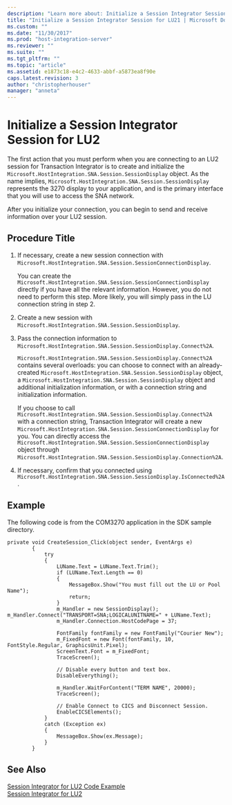 ```yaml
---
description: "Learn more about: Initialize a Session Integrator Session for LU2"
title: "Initialize a Session Integrator Session for LU21 | Microsoft Docs"
ms.custom: ""
ms.date: "11/30/2017"
ms.prod: "host-integration-server"
ms.reviewer: ""
ms.suite: ""
ms.tgt_pltfrm: ""
ms.topic: "article"
ms.assetid: e1873c18-e4c2-4633-abbf-a5873ea8f90e
caps.latest.revision: 3
author: "christopherhouser"
manager: "anneta"
---
```

# Initialize a Session Integrator Session for LU2
The first action that you must perform when you are connecting to an LU2 session for Transaction Integrator is to create and initialize the `Microsoft.HostIntegration.SNA.Session.SessionDisplay` object. As the name implies, `Microsoft.HostIntegration.SNA.Session.SessionDisplay` represents the 3270 display to your application, and is the primary interface that you will use to access the SNA network.  
  
 After you initialize your connection, you can begin to send and receive information over your LU2 session.  
  
## Procedure Title  
  
1.  If necessary, create a new session connection with `Microsoft.HostIntegration.SNA.Session.SessionConnectionDisplay`.  
  
     You can create the `Microsoft.HostIntegration.SNA.Session.SessionConnectionDisplay` directly if you have all the relevant information. However, you do not need to perform this step. More likely, you will simply pass in the LU connection string in step 2.  
  
2.  Create a new session with `Microsoft.HostIntegration.SNA.Session.SessionDisplay`.  
  
3.  Pass the connection information to `Microsoft.HostIntegration.SNA.Session.SessionDisplay.Connect%2A`.  
  
     `Microsoft.HostIntegration.SNA.Session.SessionDisplay.Connect%2A` contains several overloads: you can choose to connect with an already-created `Microsoft.HostIntegration.SNA.Session.SessionDisplay` object, a `Microsoft.HostIntegration.SNA.Session.SessionDisplay` object and additional initialization information, or with a connection string and initialization information.  
  
     If you choose to call `Microsoft.HostIntegration.SNA.Session.SessionDisplay.Connect%2A` with a connection string, Transaction Integrator will create a new `Microsoft.HostIntegration.SNA.Session.SessionConnectionDisplay` for you. You can directly access the `Microsoft.HostIntegration.SNA.Session.SessionConnectionDisplay` object through `Microsoft.HostIntegration.SNA.Session.SessionDisplay.Connection%2A`.  
  
4.  If necessary, confirm that you connected using `Microsoft.HostIntegration.SNA.Session.SessionDisplay.IsConnected%2A`.  
  
## Example  
 The following code is from the COM3270 application in the SDK sample directory.  
  
```  
private void CreateSession_Click(object sender, EventArgs e)  
        {  
            try  
            {  
                LUName.Text = LUName.Text.Trim();  
                if (LUName.Text.Length == 0)  
                {  
                    MessageBox.Show("You must fill out the LU or Pool Name");  
                    return;  
                }  
                m_Handler = new SessionDisplay();                m_Handler.Connect("TRANSPORT=SNA;LOGICALUNITNAME=" + LUName.Text);  
                m_Handler.Connection.HostCodePage = 37;  
  
                FontFamily fontFamily = new FontFamily("Courier New");  
                m_FixedFont = new Font(fontFamily, 10, FontStyle.Regular, GraphicsUnit.Pixel);  
                ScreenText.Font = m_FixedFont;  
                TraceScreen();  
  
                // Disable every button and text box.  
                DisableEverything();  
  
                m_Handler.WaitForContent("TERM NAME", 20000);  
                TraceScreen();  
  
                // Enable Connect to CICS and Disconnect Session.  
                EnableCICSElements();  
            }  
            catch (Exception ex)  
            {  
                MessageBox.Show(ex.Message);  
            }  
        }  
```  
  
## See Also  
 [Session Integrator for LU2 Code Example](../core/session-integrator-for-lu2-code-example2.md)   
 [Session Integrator for LU2](../core/session-integrator-for-lu21.md)
